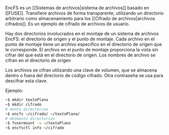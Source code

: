 EncFS es un [[Sistemas de archivos|sistema de archivos]] basado en [[FUSE]]. Transfiere archivos de forma transparente, utilizando un directorio arbitrario como almacenamiento para los [[Cifrado de archivos|archivos cifrados]]. Es un ejemplo de cifrado de archivos de usuario.

Hay dos directorios involucrados en el montaje de un sistema de archivos EncFS: el directorio de origen y el punto de montaje. Cada archivo en el punto de montaje tiene un archivo específico en el directorio de origen que le corresponde. El archivo en el punto de montaje proporciona la vista sin cifrar del que está en el directorio de origen. Los nombres de archivo se cifran en el directorio de origen

Los archivos se cifran utilizando una clave de volumen, que se almacena dentro o fuera del directorio de código cifrado. Otra contraseña se usa para descifrar esta clave.

Ejemplo:
```sh
~$ mkdir textoPlano
~$ mkdir cifrado
# monto directorios
~$ encfs ~/cifrado/ ~/textoPlano/
# desmonto directorios
~$ fusermount -u ~/textoPlano
~$ encfsctl info ~/cifrado
```